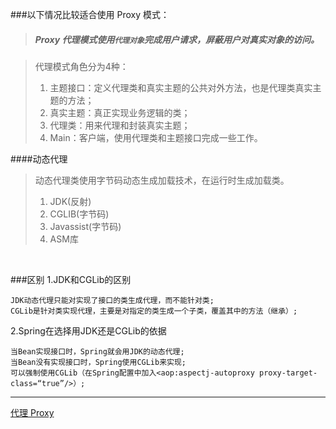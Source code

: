 ###以下情况比较适合使用 Proxy 模式：

> ##### Proxy 代理模式使用``代理对象``完成用户请求，屏蔽用户对真实对象的访问。

> 代理模式角色分为4种：
> 1. 主题接口：定义代理类和真实主题的公共对外方法，也是代理类真实主题的方法；
> 2. 真实主题：真正实现业务逻辑的类；
> 3. 代理类：用来代理和封装真实主题；
> 4. Main：客户端，使用代理类和主题接口完成一些工作。

####动态代理
> 动态代理类使用字节码动态生成加载技术，在运行时生成加载类。
> 1. JDK(反射)
> 2. CGLIB(字节码)
> 3. Javassist(字节码)
> 4. ASM库
<br>

###区别
1.JDK和CGLib的区别

    JDK动态代理只能对实现了接口的类生成代理，而不能针对类;
    CGLib是针对类实现代理，主要是对指定的类生成一个子类，覆盖其中的方法（继承）;
2.Spring在选择用JDK还是CGLib的依据

    当Bean实现接口时，Spring就会用JDK的动态代理;
    当Bean没有实现接口时，Spring使用CGLib来实现;
    可以强制使用CGLib（在Spring配置中加入<aop:aspectj-autoproxy proxy-target-class=“true”/>）;

---
[代理 Proxy](https://developer.ibm.com/zh/articles/j-lo-proxy-pattern/)